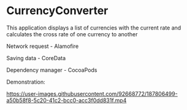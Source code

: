 # CurrencyConverter
This application displays a list of currencies with the current rate and calculates the cross rate of one currency to another

Network request - Alamofire

Saving data - CoreData

Dependency manager - CocoaPods

Demonstration:

https://user-images.githubusercontent.com/92668772/187806499-a50b58f8-5c20-41c2-bcc0-acc3f0dd831f.mp4

